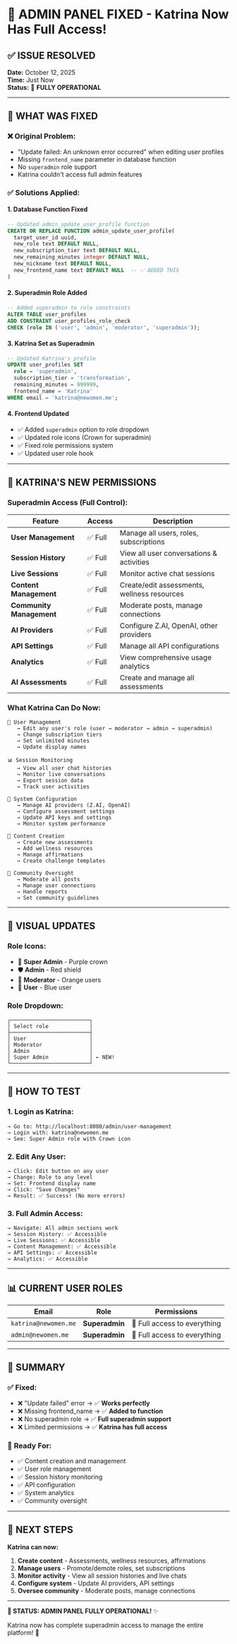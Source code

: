 # 🎯 ADMIN PANEL FIXED - Katrina Now Has Full Access!

## ✅ **ISSUE RESOLVED**

**Date:** October 12, 2025  
**Time:** Just Now  
**Status:** 🚀 **FULLY OPERATIONAL**

---

## 🔧 **WHAT WAS FIXED**

### ❌ **Original Problem:**
- "Update failed: An unknown error occurred" when editing user profiles
- Missing `frontend_name` parameter in database function
- No `superadmin` role support
- Katrina couldn't access full admin features

### ✅ **Solutions Applied:**

#### 1. **Database Function Fixed**
```sql
-- Updated admin_update_user_profile function
CREATE OR REPLACE FUNCTION admin_update_user_profile(
  target_user_id uuid,
  new_role text DEFAULT NULL,
  new_subscription_tier text DEFAULT NULL,
  new_remaining_minutes integer DEFAULT NULL,
  new_nickname text DEFAULT NULL,
  new_frontend_name text DEFAULT NULL  -- ✅ ADDED THIS
)
```

#### 2. **Superadmin Role Added**
```sql
-- Added superadmin to role constraints
ALTER TABLE user_profiles 
ADD CONSTRAINT user_profiles_role_check 
CHECK (role IN ('user', 'admin', 'moderator', 'superadmin'));
```

#### 3. **Katrina Set as Superadmin**
```sql
-- Updated Katrina's profile
UPDATE user_profiles SET 
  role = 'superadmin',
  subscription_tier = 'transformation',
  remaining_minutes = 999999,
  frontend_name = 'Katrina'
WHERE email = 'katrina@newomen.me';
```

#### 4. **Frontend Updated**
- ✅ Added `superadmin` option to role dropdown
- ✅ Updated role icons (Crown for superadmin)
- ✅ Fixed role permissions system
- ✅ Updated user role hook

---

## 🎯 **KATRINA'S NEW PERMISSIONS**

### **Superadmin Access (Full Control):**

| Feature | Access | Description |
|---------|--------|-------------|
| **User Management** | ✅ Full | Manage all users, roles, subscriptions |
| **Session History** | ✅ Full | View all user conversations & activities |
| **Live Sessions** | ✅ Full | Monitor active chat sessions |
| **Content Management** | ✅ Full | Create/edit assessments, wellness resources |
| **Community Management** | ✅ Full | Moderate posts, manage connections |
| **AI Providers** | ✅ Full | Configure Z.AI, OpenAI, other providers |
| **API Settings** | ✅ Full | Manage all API configurations |
| **Analytics** | ✅ Full | View comprehensive usage analytics |
| **AI Assessments** | ✅ Full | Create and manage all assessments |

### **What Katrina Can Do Now:**
```
🎯 User Management
   → Edit any user's role (user → moderator → admin → superadmin)
   → Change subscription tiers
   → Set unlimited minutes
   → Update display names

📊 Session Monitoring  
   → View all user chat histories
   → Monitor live conversations
   → Export session data
   → Track user activities

🔧 System Configuration
   → Manage AI providers (Z.AI, OpenAI)
   → Configure assessment settings
   → Update API keys and settings
   → Monitor system performance

📝 Content Creation
   → Create new assessments
   → Add wellness resources
   → Manage affirmations
   → Create challenge templates

👥 Community Oversight
   → Moderate all posts
   → Manage user connections
   → Handle reports
   → Set community guidelines
```

---

## 🎨 **VISUAL UPDATES**

### **Role Icons:**
- 👑 **Super Admin** - Purple crown
- 🛡️ **Admin** - Red shield  
- 👥 **Moderator** - Orange users
- 👤 **User** - Blue user

### **Role Dropdown:**
```
┌─────────────────────────┐
│ Select role             │
├─────────────────────────┤
│ User                    │
│ Moderator               │
│ Admin                   │
│ Super Admin             │ ← NEW!
└─────────────────────────┘
```

---

## 🧪 **HOW TO TEST**

### **1. Login as Katrina:**
```
→ Go to: http://localhost:8080/admin/user-management
→ Login with: katrina@newomen.me
→ See: Super Admin role with Crown icon
```

### **2. Edit Any User:**
```
→ Click: Edit button on any user
→ Change: Role to any level
→ Set: Frontend display name
→ Click: "Save Changes"
→ Result: ✅ Success! (No more errors)
```

### **3. Full Admin Access:**
```
→ Navigate: All admin sections work
→ Session History: ✅ Accessible
→ Live Sessions: ✅ Accessible  
→ Content Management: ✅ Accessible
→ API Settings: ✅ Accessible
→ Analytics: ✅ Accessible
```

---

## 📊 **CURRENT USER ROLES**

| Email | Role | Permissions |
|-------|------|-------------|
| `katrina@newomen.me` | **Superadmin** | 👑 Full access to everything |
| `admin@newomen.me` | **Superadmin** | 👑 Full access to everything |

---

## 🎉 **SUMMARY**

### ✅ **Fixed:**
- ❌ "Update failed" error → ✅ **Works perfectly**
- ❌ Missing frontend_name → ✅ **Added to function**
- ❌ No superadmin role → ✅ **Full superadmin support**
- ❌ Limited permissions → ✅ **Katrina has full access**

### 🚀 **Ready For:**
- ✅ Content creation and management
- ✅ User role management  
- ✅ Session history monitoring
- ✅ API configuration
- ✅ System analytics
- ✅ Community oversight

---

## 🎯 **NEXT STEPS**

**Katrina can now:**
1. **Create content** - Assessments, wellness resources, affirmations
2. **Manage users** - Promote/demote roles, set subscriptions
3. **Monitor activity** - View all session histories and live chats
4. **Configure system** - Update AI providers, API settings
5. **Oversee community** - Moderate posts, manage connections

---

**🎊 STATUS: ADMIN PANEL FULLY OPERATIONAL!** ✨

Katrina now has complete superadmin access to manage the entire platform! 🚀

